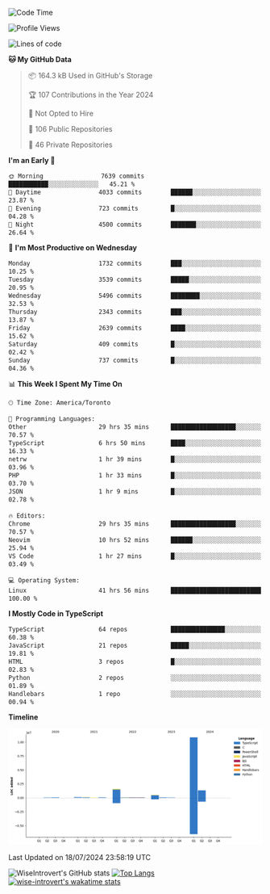 <!--START_SECTION:waka-->
![Code Time](http://img.shields.io/badge/Code%20Time-1%2C928%20hrs%2012%20mins-blue)

![Profile Views](http://img.shields.io/badge/Profile%20Views-0-blue)

![Lines of code](https://img.shields.io/badge/From%20Hello%20World%20I%27ve%20Written-14.9%20million%20lines%20of%20code-blue)

**🐱 My GitHub Data** 

> 📦 164.3 kB Used in GitHub's Storage 
 > 
> 🏆 107 Contributions in the Year 2024
 > 
> 🚫 Not Opted to Hire
 > 
> 📜 106 Public Repositories 
 > 
> 🔑 46 Private Repositories 
 > 
**I'm an Early 🐤** 

```text
🌞 Morning                7639 commits        ███████████░░░░░░░░░░░░░░   45.21 % 
🌆 Daytime                4033 commits        ██████░░░░░░░░░░░░░░░░░░░   23.87 % 
🌃 Evening                723 commits         █░░░░░░░░░░░░░░░░░░░░░░░░   04.28 % 
🌙 Night                  4500 commits        ███████░░░░░░░░░░░░░░░░░░   26.64 % 
```
📅 **I'm Most Productive on Wednesday** 

```text
Monday                   1732 commits        ███░░░░░░░░░░░░░░░░░░░░░░   10.25 % 
Tuesday                  3539 commits        █████░░░░░░░░░░░░░░░░░░░░   20.95 % 
Wednesday                5496 commits        ████████░░░░░░░░░░░░░░░░░   32.53 % 
Thursday                 2343 commits        ███░░░░░░░░░░░░░░░░░░░░░░   13.87 % 
Friday                   2639 commits        ████░░░░░░░░░░░░░░░░░░░░░   15.62 % 
Saturday                 409 commits         █░░░░░░░░░░░░░░░░░░░░░░░░   02.42 % 
Sunday                   737 commits         █░░░░░░░░░░░░░░░░░░░░░░░░   04.36 % 
```


📊 **This Week I Spent My Time On** 

```text
🕑︎ Time Zone: America/Toronto

💬 Programming Languages: 
Other                    29 hrs 35 mins      ██████████████████░░░░░░░   70.57 % 
TypeScript               6 hrs 50 mins       ████░░░░░░░░░░░░░░░░░░░░░   16.33 % 
netrw                    1 hr 39 mins        █░░░░░░░░░░░░░░░░░░░░░░░░   03.96 % 
PHP                      1 hr 33 mins        █░░░░░░░░░░░░░░░░░░░░░░░░   03.70 % 
JSON                     1 hr 9 mins         █░░░░░░░░░░░░░░░░░░░░░░░░   02.78 % 

🔥 Editors: 
Chrome                   29 hrs 35 mins      ██████████████████░░░░░░░   70.57 % 
Neovim                   10 hrs 52 mins      ██████░░░░░░░░░░░░░░░░░░░   25.94 % 
VS Code                  1 hr 27 mins        █░░░░░░░░░░░░░░░░░░░░░░░░   03.49 % 

💻 Operating System: 
Linux                    41 hrs 56 mins      █████████████████████████   100.00 % 
```

**I Mostly Code in TypeScript** 

```text
TypeScript               64 repos            ███████████████░░░░░░░░░░   60.38 % 
JavaScript               21 repos            █████░░░░░░░░░░░░░░░░░░░░   19.81 % 
HTML                     3 repos             █░░░░░░░░░░░░░░░░░░░░░░░░   02.83 % 
Python                   2 repos             ░░░░░░░░░░░░░░░░░░░░░░░░░   01.89 % 
Handlebars               1 repo              ░░░░░░░░░░░░░░░░░░░░░░░░░   00.94 % 
```



**Timeline**

![Lines of Code chart](https://raw.githubusercontent.com/wise-introvert/wise-introvert/master/assets/bar_graph.png)


 Last Updated on 18/07/2024 23:58:19 UTC
<!--END_SECTION:waka-->

![WiseIntrovert's GitHub stats](https://github-readme-stats.vercel.app/api?username=wise-introvert&count_private=true&show_icons=true)
[![Top Langs](https://github-readme-stats.vercel.app/api/top-langs/?username=wise-introvert&langs_count=10)](https://github.com/anuraghazra/github-readme-stats)
[![wise-introvert's wakatime stats](https://github-readme-stats.vercel.app/api/wakatime?username=wiseintrovert)](https://github.com/anuraghazra/github-readme-stats)
